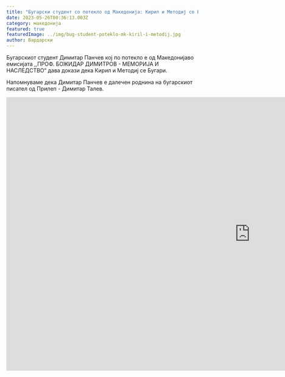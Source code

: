 ```yaml
---
title: "Бугарски студент со потекло од Македонија: Кирил и Методиј се Бугари"
date: 2023-05-26T00:36:13.003Z
category: македонија
featured: true
featuredImage: ../img/bug-student-poteklo-mk-kiril-i-metodij.jpg
author: Вардарски
---
```

Бугарскиот студент Димитар Панчев кој по потекло е од Македонијаво емисијата ,,ПРОФ. БОЖИДАР ДИМИТРОВ - МЕМОРИЈА И НАСЛЕДСТВО“  дава докази дека Кирил и Методиј се Бугари. 

Напомнуваме дека Димитар Панчев е далечен роднина на бугарскиот писател од Прилеп - Димитар Талев.

<iframe width="1280" height="720" src="https://www.youtube.com/embed/-M9otv9VCGo" title="ДИМИТЪР ПАНЧЕВ: ИМЕНАТА НА КИРИЛ - ЦЪРХО - И НА МЕТОДИЙ - СТРАХОТА, СА ДОКАЗАНО С БЪЛГАРСКИ ПРОИЗХОД" frameborder="0" allow="accelerometer; autoplay; clipboard-write; encrypted-media; gyroscope; picture-in-picture; web-share" allowfullscreen></iframe>